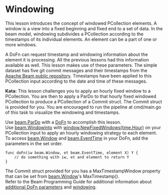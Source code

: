 <!--
  ~ Licensed to the Apache Software Foundation (ASF) under one
  ~ or more contributor license agreements.  See the NOTICE file
  ~ distributed with this work for additional information
  ~ regarding copyright ownership.  The ASF licenses this file
  ~ to you under the Apache License, Version 2.0 (the
  ~ "License"); you may not use this file except in compliance
  ~ with the License.  You may obtain a copy of the License at
  ~
  ~     http://www.apache.org/licenses/LICENSE-2.0
  ~
  ~ Unless required by applicable law or agreed to in writing, software
  ~ distributed under the License is distributed on an "AS IS" BASIS,
  ~ WITHOUT WARRANTIES OR CONDITIONS OF ANY KIND, either express or implied.
  ~ See the License for the specific language governing permissions and
  ~ limitations under the License.
  -->

# Windowing

This lesson introduces the concept of windowed PCollection elements.  A window is a view into a fixed beginning and
fixed end to a set of data.  In the beam model, windowing subdivides a PCollection according to the
timestamps of its individual elements.  An element can be a part of one or more windows.

A DoFn can request timestamp and windowing information about the element it is processing.  All the previous lessons
had this information available as well.  This lesson makes use of these parameters.  The simple dataset
has five git commit messages and their timestamps from the
[Apache Beam public repository](https://github.com/apache/beam).  Timestamps have been applied to this PCollection
input according to the date and time of these messages.

**Kata:** This lesson challenges you to apply an hourly fixed window to a PCollection.  You are then to
apply a ParDo to that hourly fixed windowed PCollection to produce a PCollection of a Commit struct.  The
Commit struct is provided for you.  You are encouraged to run the pipeline at cmd/main.go of this task
to visualize the windowing and timestamps.

<div class="hint">
    Use <a href="https://godoc.org/github.com/apache/beam/sdks/go/pkg/beam#ParDo">
    beam.ParDo</a>
    with a <a href="https://godoc.org/github.com/apache/beam/sdks/go/pkg/beam#hdr-DoFns">
    DoFn</a> to accomplish this lesson.
</div>

<div class="hint">
    Use <a href="https://godoc.org/github.com/apache/beam/sdks/go/pkg/beam#WindowInto">
    beam.WindowInto</a>
    with <a href="https://godoc.org/github.com/apache/beam/sdks/go/pkg/beam/core/graph/window#NewFixedWindows">
    window.NewFixedWindows(time.Hour)</a>
    on your PCollection input to apply an hourly windowing strategy to each element.
</div>

<div class="hint">
    To access <a href="https://godoc.org/github.com/apache/beam/sdks/go/pkg/beam#Window">
    beam.Window</a>
    and <a href="https://godoc.org/github.com/apache/beam/sdks/go/pkg/beam#EventTime">
    beam.EventTime</a> in your DoFn, add the parameters in the set order.

```
func doFn(iw beam.Window, et beam.EventTime, element X) Y {
    // do something with iw, et and element to return Y
}
```
</div>

<div class="hint">
    The Commit struct provided for you has a MaxTimestampWindow property that can be set from
    <a href="https://godoc.org/github.com/apache/beam/sdks/go/pkg/beam#Window">
    beam.Window</a>'s MaxTimestamp().
</div>

<div class="hint">
    Refer to the Beam Programming Guide for additional information about
    <a href="https://beam.apache.org/documentation/programming-guide/#other-dofn-parameters">
    additional DoFn parameters</a> and
    <a href="https://beam.apache.org/documentation/programming-guide/#windowing">
    windowing</a>.
</div>
